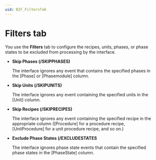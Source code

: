 ```yaml
---
uid: BIF_FiltersTab
---
```


# Filters tab

<!-- Topic requires customization for specific interface -->

You use the **Filters** tab to configure the recipes, units, phases, or phase states to be excluded from processing by the interface. <!-- TU: Maybe add something like "The following filters are available" -->

* **Skip Phases (/SKIPPHASES)**

    The interface ignores any event that contains the specified phases in the [Phase] or [Phasemodule] column. 

* **Skip Units (/SKIPUNITS)**

    The interface ignores any event containing the specified units in the [Unit] column. 

* **Skip Recipes (/SKIPRECIPES)**

    The interface ignores any event containing the specified recipe in the appropriate column ([Procedure] for a procedure recipe, [UnitProcedure] for a unit procedure recipe, and so on.) 

* **Exclude Phase States (/EXCLUDESTATES**

    The interface ignores phase state events that contain the specified phase states in the [PhaseState] column. 
